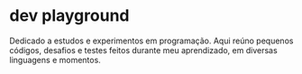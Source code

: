# dev playground
Dedicado a estudos e experimentos em programação. Aqui reúno pequenos códigos, desafios e testes feitos durante meu aprendizado, em diversas linguagens e momentos.
